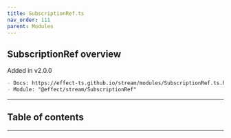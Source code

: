 ```yaml
---
title: SubscriptionRef.ts
nav_order: 111
parent: Modules
---
```


## SubscriptionRef overview

Added in v2.0.0

```md
- Docs: https://effect-ts.github.io/stream/modules/SubscriptionRef.ts.html
- Module: "@effect/stream/SubscriptionRef"
```

---

<h2 class="text-delta">Table of contents</h2>

---
